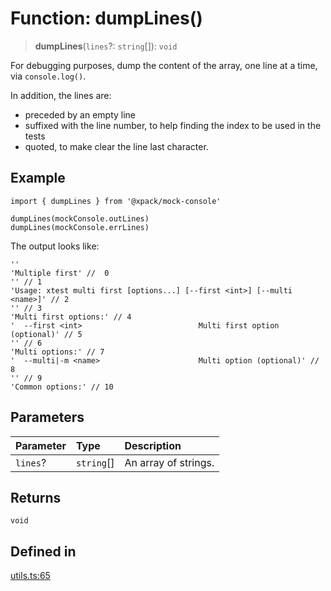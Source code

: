 # Function: dumpLines()

> **dumpLines**(`lines`?: `string`[]): `void`

For debugging purposes, dump the content of the array,
one line at a time, via `console.log()`.

In addition, the lines are:
- preceded by an empty line
- suffixed with the line number, to help finding the index
to be used in the tests
- quoted, to make clear the line last character.

## Example

```
import { dumpLines } from '@xpack/mock-console'

dumpLines(mockConsole.outLines)
dumpLines(mockConsole.errLines)
```

The output looks like:

```
''
'Multiple first' //  0
'' // 1
'Usage: xtest multi first [options...] [--first <int>] [--multi <name>]' // 2
'' // 3
'Multi first options:' // 4
'  --first <int>                          Multi first option (optional)' // 5
'' // 6
'Multi options:' // 7
'  --multi|-m <name>                      Multi option (optional)' // 8
'' // 9
'Common options:' // 10
```

## Parameters

| Parameter | Type | Description |
| :------ | :------ | :------ |
| `lines`? | `string`[] | An array of strings. |

## Returns

`void`

## Defined in

[utils.ts:65](https://github.com/xpack/mock-console-ts/blob/3235262f8d80c25d0044a43ac705c2642b84520c/src/lib/utils.ts#L65)

